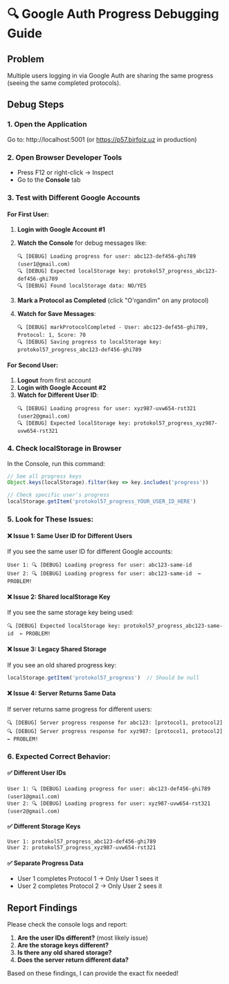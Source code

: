 # 🔍 Google Auth Progress Debugging Guide

## Problem
Multiple users logging in via Google Auth are sharing the same progress (seeing the same completed protocols).

## Debug Steps

### 1. Open the Application
Go to: http://localhost:5001 (or https://p57.birfoiz.uz in production)

### 2. Open Browser Developer Tools
- Press F12 or right-click → Inspect
- Go to the **Console** tab

### 3. Test with Different Google Accounts

#### For First User:
1. **Login with Google Account #1**
2. **Watch the Console** for debug messages like:
   ```
   🔍 [DEBUG] Loading progress for user: abc123-def456-ghi789 (user1@gmail.com)
   🔍 [DEBUG] Expected localStorage key: protokol57_progress_abc123-def456-ghi789
   🔍 [DEBUG] Found localStorage data: NO/YES
   ```

3. **Mark a Protocol as Completed** (click "O'rgandim" on any protocol)
4. **Watch for Save Messages**:
   ```
   🔍 [DEBUG] markProtocolCompleted - User: abc123-def456-ghi789, Protocol: 1, Score: 70
   🔍 [DEBUG] Saving progress to localStorage key: protokol57_progress_abc123-def456-ghi789
   ```

#### For Second User:
1. **Logout** from first account
2. **Login with Google Account #2** 
3. **Watch for Different User ID**:
   ```
   🔍 [DEBUG] Loading progress for user: xyz987-uvw654-rst321 (user2@gmail.com)
   🔍 [DEBUG] Expected localStorage key: protokol57_progress_xyz987-uvw654-rst321
   ```

### 4. Check localStorage in Browser
In the Console, run this command:
```javascript
// See all progress keys
Object.keys(localStorage).filter(key => key.includes('progress'))

// Check specific user's progress
localStorage.getItem('protokol57_progress_YOUR_USER_ID_HERE')
```

### 5. Look for These Issues:

#### ❌ **Issue 1: Same User ID for Different Users**
If you see the same user ID for different Google accounts:
```
User 1: 🔍 [DEBUG] Loading progress for user: abc123-same-id
User 2: 🔍 [DEBUG] Loading progress for user: abc123-same-id  ← PROBLEM!
```

#### ❌ **Issue 2: Shared localStorage Key**
If you see the same storage key being used:
```
🔍 [DEBUG] Expected localStorage key: protokol57_progress_abc123-same-id  ← PROBLEM!
```

#### ❌ **Issue 3: Legacy Shared Storage**
If you see an old shared progress key:
```javascript
localStorage.getItem('protokol57_progress')  // Should be null
```

#### ❌ **Issue 4: Server Returns Same Data**
If server returns same progress for different users:
```
🔍 [DEBUG] Server progress response for abc123: [protocol1, protocol2]
🔍 [DEBUG] Server progress response for xyz987: [protocol1, protocol2]  ← PROBLEM!
```

### 6. Expected Correct Behavior:

#### ✅ **Different User IDs**
```
User 1: 🔍 [DEBUG] Loading progress for user: abc123-def456-ghi789 (user1@gmail.com)
User 2: 🔍 [DEBUG] Loading progress for user: xyz987-uvw654-rst321 (user2@gmail.com)
```

#### ✅ **Different Storage Keys**
```
User 1: protokol57_progress_abc123-def456-ghi789
User 2: protokol57_progress_xyz987-uvw654-rst321
```

#### ✅ **Separate Progress Data**
- User 1 completes Protocol 1 → Only User 1 sees it
- User 2 completes Protocol 2 → Only User 2 sees it

## Report Findings

Please check the console logs and report:
1. **Are the user IDs different?** (most likely issue)
2. **Are the storage keys different?**
3. **Is there any old shared storage?**
4. **Does the server return different data?**

Based on these findings, I can provide the exact fix needed!